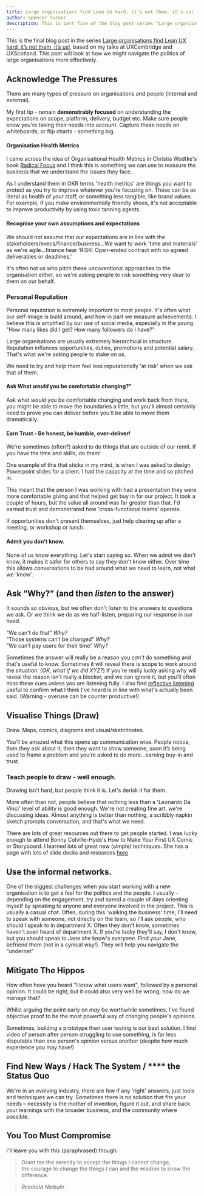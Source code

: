 ```yaml
---
title: Large organisations find Lean UX hard, it’s not them, it’s us! - Part Five: Navigate The Politics.
author: Spencer Turner
description: This is part five of the blog post series "Large organisations find Lean UX hard, it’s not them, it’s us!", based on my talks at UXCambridge and UXScotland. In this post we'll look at how we might more effectively navigate the politics of large organisations.
---
```


This is the final blog post in the series [Large organisations find Lean UX hard, it’s not them, it’s us!](/posts/lean-ux-in-the-enterprise-is-hard/), based on my talks at UXCambridge and UXScotland. This post will look at how we might navigate the politics of large organisations more effectively.

## Acknowledge The Pressures
There are many types of pressure on organisations and people (internal and external). 

My first tip - remain **demonstrably focused** on understanding the expectations on scope, platform, delivery, budget etc. Make sure people know you're taking their needs into account. Capture these needs on whiteboards, or flip charts - something big.

#### Organisation Health Metrics
I came across the idea of Organisational Health Metrics in Christia Wodtke's book [Radical Focus](http://eleganthack.com/the-art-of-the-okr/) and I think this is something we can use to reassure the business that we understand the issues they face.

As I understand them in OKR terms 'health metrics' are things you want to protect as you try to improve whatever you're focusing on. These can be as literal as health of your staff, or something less tangible, like brand values. For example, if you make environmentally friendly shoes, it's not acceptable to improve productivity by using toxic tanning agents. 

#### Recognise your own assumptions and expectations
We should not assume that _our_ expectations are in line with the stakeholders/execs/finance/business...We want to work 'time and materials' as we're agile...finance hear 'RISK: Open-ended contract with no agreed deliverables or deadlines.'

It's often not us who pitch these uncoventional approaches to the organisation either, so we're asking people to risk something very dear to them on our behalf.

### Personal Reputation
Personal reputation is extremely important to most people. It's often what our self-image is build around, and how in part we measure achievements. I believe this is amplified by our use of social media, especially in the young. "How many likes did I get? How many followers do I have?"

Large organisations are usually extremely hierarchical in structure. Reputation influnces opportunities, duties, promotions and potential salary. That's what we're asking people to stake on us.

We need to try and help them feel less reputationally 'at risk' when we ask that of them.

#### Ask What _would_ you be comfortable changing?" 
Ask what _would_ you be comfortable changing and work back from there, you might be able to move the boundaries a little, but you'll almost certainly need to prove you can deliver before you'll be able to move them dramatically.

#### Earn Trust - Be honest, be humble, over-deliver! 
We're sometimes (often?) asked to do things that are outside of our remit. If you have the time and skills, do them!

One example of this that sticks in my mind, is when I was asked to design Powerpoint slides for a client. I had the capacity at the time and so pitched in. 

This meant that the person I was working with had a presentation they were more comfortable giving and that helped get buy in for our project. It took a couple of hours, but the value all around was far greater than that. I'd earned trust and demonstrated how 'cross-functional teams' operate.

If opportunities don't present themselves, just help clearing up after a meeting, or workshop or lunch. 

#### Admit you don't know.
None of us know everything. Let's start saying so. When we admit we don't know, it makes it safer for others to say they don't know either. Over time this allows conversations to be had around what we need to learn, not what we 'know'.

## Ask “Why?” (and then _listen_ to the answer)
It sounds so obvious, but we often don't listen to the answers to questions we ask. Or we think we do as we half-listen, preparing our response in our head.

“We can’t do that” _Why?_  
“Those systems can’t be changed” _Why?_  
“We can’t pay users for their time” _Why?_

Sometimes the answer will really be a reason you _can't_ do something and that's useful to know. Sometimes it will reveal there is scope to work around the situation. (_OK, what if we did XYZ?_) If you're really lucky asking why will reveal the reason isn't really a blocker, and we can ignore it, but you'll often miss these cues unless you are listening fully. I also find [reflective listening](https://en.wikipedia.org/wiki/Reflective_listening) useful to confirm what I think I've heard is in line with what's actually been said. (Warning - overuse can be counter productive!) 

## Visualise Things (Draw)
Draw. Maps, comics, diagrams and visual/sketchnotes.

You’ll be amazed what this opens up communication wise. People notice, then they ask about it, then they want to show someone, soon it’s being used to frame a problem and you’re asked to do more...earning buy-in and trust.

### Teach people to draw - well enough.
Drawing isn't hard, but people think it is. Let's derisk it for them.

More often than not, people believe that nothing less than a 'Leonardo Da Vinci' level of ability is good enough. We're not creating fine art, we're discussing ideas. Almost anything is better than nothing, a scribbly napkin sketch prompts conversation, and that's what we need. 

There are lots of great resources out there to get people started. I was lucky enough to attend Bonny Colville-Hyde's How to Make Your First UX Comic or Storyboard. I learned lots of great new (simple) techniques. She has a page with lots of slide decks and resources [here](http://www.almostexact.com/ux-comics/)

## Use the informal networks.
One of the biggest challenges when you start working with a new organisation is to get a feel for the politics and the people. I usually - depending on the engagement, try and spend a couple of days orienting myself by speaking to anyone and everyone involved in the project. This is usually a casual chat. Often, during this 'walking the business' time, I'll need to speak with someone, not directly on the team, so I'll ask people, who should I speak to in department X. Often they don't know, sometimes haven't even heard of department X. If you're lucky they'll say, I don't know, but you should speak to Jane she know's _everyone_. Find your Jane, befriend them (not in a cynical way!). They will help you navigate the “undernet”

## Mitigate The Hippos
How often have you heard "I know what users want", followed by a personal opinion. It could be right, but it could also very well be wrong, how do we manage that?

Whilst arguing the point early on _may_ be worthwhile sometimes, I've found objective proof to be the most powerful way of changing people's opinions. 

Sometimes, building a prototype then user testing is our best solution. I find video of person after person struggling to use something, is far less disputable than one person's opinion versus another (despite how much experience you may have!)


## Find New Ways / Hack The System / **** the Status Quo
We're in an evolving industry, there are few if any 'right' answers, just tools and techniques we can try. Sometimes there is no solution that fits your needs – necessity is the mother of invention, figure it out, and share back your learnings with the broader business, and the community where possible. 

## You Too Must Compromise
I'll leave you with this (paraphrased) though:
> Grant me the serenity to accept the things I cannot change,  
> the courage to change the things I can and the wisdom to know the difference.

> _Reinhold Niebuhr_
